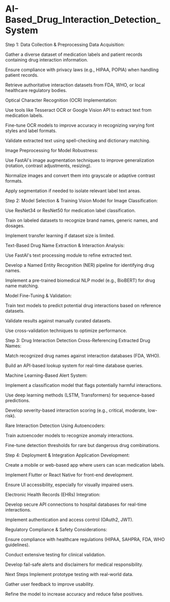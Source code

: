 # AI-Based_Drug_Interaction_Detection_System

Step 1: Data Collection & Preprocessing
Data Acquisition:

Gather a diverse dataset of medication labels and patient records containing drug interaction information.

Ensure compliance with privacy laws (e.g., HIPAA, POPIA) when handling patient records.

Retrieve authoritative interaction datasets from FDA, WHO, or local healthcare regulatory bodies.

Optical Character Recognition (OCR) Implementation:

Use tools like Tesseract OCR or Google Vision API to extract text from medication labels.

Fine-tune OCR models to improve accuracy in recognizing varying font styles and label formats.

Validate extracted text using spell-checking and dictionary matching.

Image Preprocessing for Model Robustness:

Use FastAI's image augmentation techniques to improve generalization (rotation, contrast adjustments, resizing).

Normalize images and convert them into grayscale or adaptive contrast formats.

Apply segmentation if needed to isolate relevant label text areas.

Step 2: Model Selection & Training
Vision Model for Image Classification:

Use ResNet34 or ResNet50 for medication label classification.

Train on labeled datasets to recognize brand names, generic names, and dosages.

Implement transfer learning if dataset size is limited.

Text-Based Drug Name Extraction & Interaction Analysis:

Use FastAI's text processing module to refine extracted text.

Develop a Named Entity Recognition (NER) pipeline for identifying drug names.

Implement a pre-trained biomedical NLP model (e.g., BioBERT) for drug name matching.

Model Fine-Tuning & Validation:

Train text models to predict potential drug interactions based on reference datasets.

Validate results against manually curated datasets.

Use cross-validation techniques to optimize performance.

Step 3: Drug Interaction Detection
Cross-Referencing Extracted Drug Names:

Match recognized drug names against interaction databases (FDA, WHO).

Build an API-based lookup system for real-time database queries.

Machine Learning-Based Alert System:

Implement a classification model that flags potentially harmful interactions.

Use deep learning methods (LSTM, Transformers) for sequence-based predictions.

Develop severity-based interaction scoring (e.g., critical, moderate, low-risk).

Rare Interaction Detection Using Autoencoders:

Train autoencoder models to recognize anomaly interactions.

Fine-tune detection thresholds for rare but dangerous drug combinations.

Step 4: Deployment & Integration
Application Development:

Create a mobile or web-based app where users can scan medication labels.

Implement Flutter or React Native for front-end development.

Ensure UI accessibility, especially for visually impaired users.

Electronic Health Records (EHRs) Integration:

Develop secure API connections to hospital databases for real-time interactions.

Implement authentication and access control (OAuth2, JWT).

Regulatory Compliance & Safety Considerations:

Ensure compliance with healthcare regulations (HIPAA, SAHPRA, FDA, WHO guidelines).

Conduct extensive testing for clinical validation.

Develop fail-safe alerts and disclaimers for medical responsibility.

Next Steps
Implement prototype testing with real-world data.

Gather user feedback to improve usability.

Refine the model to increase accuracy and reduce false positives.
